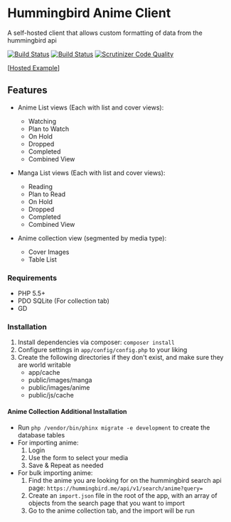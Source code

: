 # Hummingbird Anime Client

A self-hosted client that allows custom formatting of data from the hummingbird api

[![Build Status](https://jenkins.timshomepage.net/buildStatus/icon?job=animeclient)](https://jenkins.timshomepage.net/job/animeclient/)
[![Build Status](https://travis-ci.org/timw4mail/HummingBirdAnimeClient.svg?branch=master)](https://travis-ci.org/timw4mail/HummingBirdAnimeClient)
[![Scrutinizer Code Quality](https://scrutinizer-ci.com/g/timw4mail/HummingBirdAnimeClient/badges/quality-score.png?b=master)](https://scrutinizer-ci.com/g/timw4mail/HummingBirdAnimeClient/?branch=master)

[[Hosted Example](https://list.timshomepage.net)]

## Features

* Anime List views (Each with list and cover views):
	* Watching
	* Plan to Watch
	* On Hold
	* Dropped
	* Completed
	* Combined View

* Manga List views (Each with list and cover views):
	* Reading
	* Plan to Read
	* On Hold
	* Dropped
	* Completed
	* Combined View

* Anime collection view (segmented by media type):
	* Cover Images
	* Table List

### Requirements

* PHP 5.5+
* PDO SQLite (For collection tab)
* GD

### Installation

1. Install dependencies via composer: `composer install`
2. Configure settings in `app/config/config.php` to your liking
3. Create the following directories if they don't exist, and make sure they are world writable
	* app/cache
	* public/images/manga
	* public/images/anime
	* public/js/cache

#### Anime Collection Additional Installation
* Run `php /vendor/bin/phinx migrate -e development` to create the database tables
* For importing anime:
	1. Login
	2. Use the form to select your media
	3. Save & Repeat as needed
* For bulk importing anime:
	1. Find the anime you are looking for on the hummingbird search api page: `https://hummingbird.me/api/v1/search/anime?query=`
	2. Create an `import.json` file in the root of the app, with an array of objects from the search page that you want to import
	3. Go to the anime collection tab, and the import will be run

